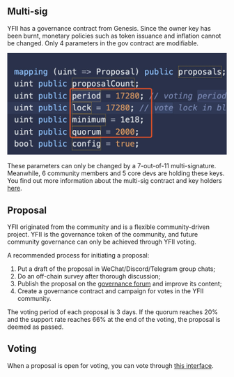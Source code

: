 ## Multi-sig

YFII has a governance contract from Genesis. Since the owner key has been burnt, monetary policies such as token issuance and inflation cannot be changed. Only 4 parameters in the gov contract are modifiable.

![](./img/gov1.jpeg ':size=40%')

These parameters can only be changed by a 7-out-of-11 multi-signature. Meanwhile, 6 community members and 5 core devs are holding these keys. You find out more information about the multi-sig contract and key holders [here](https://github.com/yfii/keys).

## Proposal

YFII originated from the community and is a flexible community-driven project. YFII is the governance token of the community, and future community governance can only be achieved through YFII voting.

A recommended process for initiating a proposal:
1. Put a draft of the proposal in WeChat/Discord/Telegram group chats;
2. Do an off-chain survey after thorough discussion;
3. Publish the proposal on the [governance forum](https://gov.yfii.finance/) and improve its content;
4. Create a governance contract and campaign for votes in the YFII community.

The voting period of each proposal is 3 days. If the quorum reaches 20% and the support rate reaches 66% at the end of the voting, the proposal is deemed as passed.

## Voting

When a proposal is open for voting, you can vote through [this interface](https://yfii.finance/#/vote).